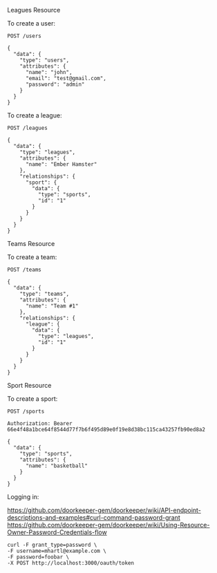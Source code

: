 Leagues Resource

To create a user:

`POST /users`

```
{
  "data": {
    "type": "users",
    "attributes": {
      "name": "john",
      "email": "test@gmail.com",
      "password": "admin"
    }
  }
}
```

To create a league:

`POST /leagues`

```
{
  "data": {
    "type": "leagues",
    "attributes": {
      "name": "Ember Hamster"
    },
    "relationships": {
      "sport": {
        "data": {
          "type": "sports",
          "id": "1"
        }
      }
    }
  }
}
```

Teams Resource

To create a team:

`POST /teams`

```
{
  "data": {
    "type": "teams",
    "attributes": {
      "name": "Team #1"
    },
    "relationships": {
      "league": {
        "data": {
          "type": "leagues",
          "id": "1"
        }
      }
    }
  }
}
```

Sport Resource

To create a sport:

`POST /sports`

```
Authorization: Bearer 66e4f48a1bce64f8544d77f7b6f495d89e0f19e8d38bc115ca43257fb90ed8a2

{
  "data": {
    "type": "sports",
    "attributes": {
      "name": "basketball"
    }
  }
}
```

Logging in:

https://github.com/doorkeeper-gem/doorkeeper/wiki/API-endpoint-descriptions-and-examples#curl-command-password-grant
https://github.com/doorkeeper-gem/doorkeeper/wiki/Using-Resource-Owner-Password-Credentials-flow

```
curl -F grant_type=password \
-F username=mhartl@example.com \
-F password=foobar \
-X POST http://localhost:3000/oauth/token
```
